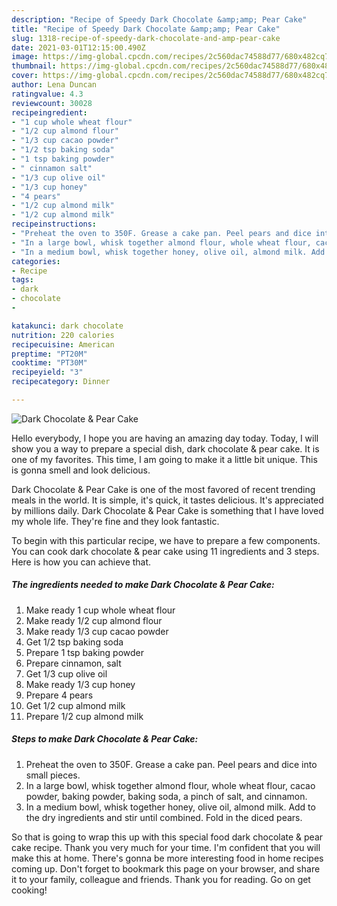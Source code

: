 ```yaml
---
description: "Recipe of Speedy Dark Chocolate &amp;amp; Pear Cake"
title: "Recipe of Speedy Dark Chocolate &amp;amp; Pear Cake"
slug: 1318-recipe-of-speedy-dark-chocolate-and-amp-pear-cake
date: 2021-03-01T12:15:00.490Z
image: https://img-global.cpcdn.com/recipes/2c560dac74588d77/680x482cq70/dark-chocolate-pear-cake-recipe-main-photo.jpg
thumbnail: https://img-global.cpcdn.com/recipes/2c560dac74588d77/680x482cq70/dark-chocolate-pear-cake-recipe-main-photo.jpg
cover: https://img-global.cpcdn.com/recipes/2c560dac74588d77/680x482cq70/dark-chocolate-pear-cake-recipe-main-photo.jpg
author: Lena Duncan
ratingvalue: 4.3
reviewcount: 30028
recipeingredient:
- "1 cup whole wheat flour"
- "1/2 cup almond flour"
- "1/3 cup cacao powder"
- "1/2 tsp baking soda"
- "1 tsp baking powder"
- " cinnamon salt"
- "1/3 cup olive oil"
- "1/3 cup honey"
- "4 pears"
- "1/2 cup almond milk"
- "1/2 cup almond milk"
recipeinstructions:
- "Preheat the oven to 350F. Grease a cake pan. Peel pears and dice into small pieces."
- "In a large bowl, whisk together almond flour, whole wheat flour, cacao powder, baking powder, baking soda, a pinch of salt, and cinnamon."
- "In a medium bowl, whisk together honey, olive oil, almond milk. Add to the dry ingredients and stir until combined. Fold in the diced pears."
categories:
- Recipe
tags:
- dark
- chocolate
- 

katakunci: dark chocolate  
nutrition: 220 calories
recipecuisine: American
preptime: "PT20M"
cooktime: "PT30M"
recipeyield: "3"
recipecategory: Dinner

---
```



![Dark Chocolate &amp; Pear Cake](https://img-global.cpcdn.com/recipes/2c560dac74588d77/680x482cq70/dark-chocolate-pear-cake-recipe-main-photo.jpg)

Hello everybody, I hope you are having an amazing day today. Today, I will show you a way to prepare a special dish, dark chocolate &amp; pear cake. It is one of my favorites. This time, I am going to make it a little bit unique. This is gonna smell and look delicious.



Dark Chocolate &amp; Pear Cake is one of the most favored of recent trending meals in the world. It is simple, it's quick, it tastes delicious. It's appreciated by millions daily. Dark Chocolate &amp; Pear Cake is something that I have loved my whole life. They're fine and they look fantastic.


To begin with this particular recipe, we have to prepare a few components. You can cook dark chocolate &amp; pear cake using 11 ingredients and 3 steps. Here is how you can achieve that.

<!--inarticleads1-->

##### The ingredients needed to make Dark Chocolate &amp; Pear Cake:

1. Make ready 1 cup whole wheat flour
1. Make ready 1/2 cup almond flour
1. Make ready 1/3 cup cacao powder
1. Get 1/2 tsp baking soda
1. Prepare 1 tsp baking powder
1. Prepare  cinnamon, salt
1. Get 1/3 cup olive oil
1. Make ready 1/3 cup honey
1. Prepare 4 pears
1. Get 1/2 cup almond milk
1. Prepare 1/2 cup almond milk




<!--inarticleads2-->

##### Steps to make Dark Chocolate &amp; Pear Cake:

1. Preheat the oven to 350F. Grease a cake pan. Peel pears and dice into small pieces.
1. In a large bowl, whisk together almond flour, whole wheat flour, cacao powder, baking powder, baking soda, a pinch of salt, and cinnamon.
1. In a medium bowl, whisk together honey, olive oil, almond milk. Add to the dry ingredients and stir until combined. Fold in the diced pears.




So that is going to wrap this up with this special food dark chocolate &amp; pear cake recipe. Thank you very much for your time. I'm confident that you will make this at home. There's gonna be more interesting food in home recipes coming up. Don't forget to bookmark this page on your browser, and share it to your family, colleague and friends. Thank you for reading. Go on get cooking!
